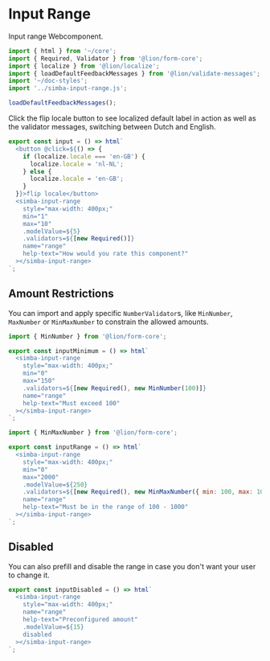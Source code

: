 # Input Range

Input range Webcomponent.

```js script
import { html } from '~/core';
import { Required, Validator } from '@lion/form-core';
import { localize } from '@lion/localize';
import { loadDefaultFeedbackMessages } from '@lion/validate-messages';
import '~/doc-styles';
import '../simba-input-range.js';

loadDefaultFeedbackMessages();
```

Click the flip locale button to see localized default label in action as well as the validator messages, switching between Dutch and English.

```js preview-story
export const input = () => html`
  <button @click=${() => {
    if (localize.locale === 'en-GB') {
      localize.locale = 'nl-NL';
    } else {
      localize.locale = 'en-GB';
    }
  }}>flip locale</button>
  <simba-input-range
    style="max-width: 400px;"
    min="1"
    max="10"
    .modelValue=${5}
    .validators=${[new Required()]}
    name="range" 
    help-text="How would you rate this component?"
  ></simba-input-range>
`;
```

## Amount Restrictions

You can import and apply specific `NumberValidator`s, like `MinNumber`, `MaxNumber` or `MinMaxNumber` to constrain the allowed amounts.

```js preview-story
import { MinNumber } from '@lion/form-core';

export const inputMinimum = () => html`
  <simba-input-range
    style="max-width: 400px;"
    min="0"
    max="150"
    .validators=${[new Required(), new MinNumber(100)]}
    name="range" 
    help-text="Must exceed 100"
  ></simba-input-range>
`;
```

```js preview-story
import { MinMaxNumber } from '@lion/form-core';

export const inputRange = () => html`
  <simba-input-range
    style="max-width: 400px;"
    min="0"
    max="2000"
    .modelValue=${250}
    .validators=${[new Required(), new MinMaxNumber({ min: 100, max: 1000 })]}
    name="range"
    help-text="Must be in the range of 100 - 1000"
  ></simba-input-range>
`;
```

## Disabled

You can also prefill and disable the range in case you don't want your user to change it.

```js preview-story
export const inputDisabled = () => html`
  <simba-input-range
    style="max-width: 400px;" 
    name="range"
    help-text="Preconfigured amount"
    .modelValue=${15}
    disabled
  ></simba-input-range>
`;
```
